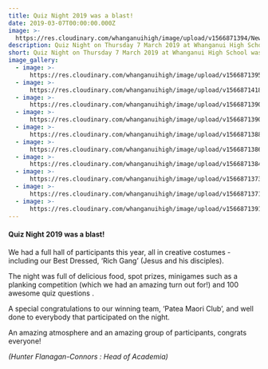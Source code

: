 ```yaml
---
title: Quiz Night 2019 was a blast!
date: 2019-03-07T00:00:00.000Z
image: >-
  https://res.cloudinary.com/whanganuihigh/image/upload/v1566871394/News/Screenshot_2019-03-24-19-18-25.jpg
description: Quiz Night on Thursday 7 March 2019 at Whanganui High School was a blast!..
short: Quiz Night on Thursday 7 March 2019 at Whanganui High School was a blast!..
image_gallery:
  - image: >-
      https://res.cloudinary.com/whanganuihigh/image/upload/v1566871395/News/Screenshot_2019-03-24-19-19-48.jpg
  - image: >-
      https://res.cloudinary.com/whanganuihigh/image/upload/v1566871418/News/Screenshot_2019-03-24-19-18-11.jpg
  - image: >-
      https://res.cloudinary.com/whanganuihigh/image/upload/v1566871390/News/Screenshot_2019-03-24-19-14-06.jpg
  - image: >-
      https://res.cloudinary.com/whanganuihigh/image/upload/v1566871390/News/Screenshot_2019-03-24-19-14-06.jpg
  - image: >-
      https://res.cloudinary.com/whanganuihigh/image/upload/v1566871388/News/Screenshot_2019-03-24-19-15-44.jpg
  - image: >-
      https://res.cloudinary.com/whanganuihigh/image/upload/v1566871386/News/Screenshot_2019-03-24-19-16-35.jpg
  - image: >-
      https://res.cloudinary.com/whanganuihigh/image/upload/v1566871384/News/Screenshot_2019-03-24-19-17-01.jpg
  - image: >-
      https://res.cloudinary.com/whanganuihigh/image/upload/v1566871373/News/Screenshot_2019-03-24-19-17-44.jpg
  - image: >-
      https://res.cloudinary.com/whanganuihigh/image/upload/v1566871371/News/Screenshot_2019-03-24-19-17-54.jpg
  - image: >-
      https://res.cloudinary.com/whanganuihigh/image/upload/v1566871391/News/Capture.png
---
```


<h4>Quiz Night 2019 was a blast!</h4>
<p>We had a full hall of participants this year, all in creative costumes - including our Best Dressed, &lsquo;Rich Gang&rsquo; (Jesus and his disciples).</p>
<p>The night was full of delicious food, spot prizes, minigames such as a planking competition (which we had an amazing turn out for!) and 100 awesome quiz questions .</p>
<p>A special congratulations to our winning team, &lsquo;Patea Maori Club&rsquo;, and well done to everybody that participated on the night.</p>
<p>An amazing atmosphere and an amazing group of participants, congrats everyone!</p>
<p><em>(Hunter Flanagan-Connors : Head of Academia)</em></p>


